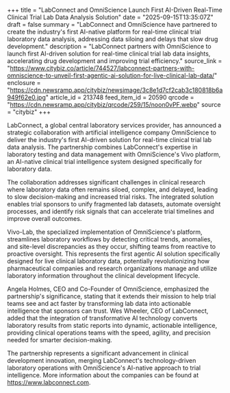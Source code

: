 +++
title = "LabConnect and OmniScience Launch First AI-Driven Real-Time Clinical Trial Lab Data Analysis Solution"
date = "2025-09-15T13:35:07Z"
draft = false
summary = "LabConnect and OmniScience have partnered to create the industry's first AI-native platform for real-time clinical trial laboratory data analysis, addressing data siloing and delays that slow drug development."
description = "LabConnect partners with OmniScience to launch first AI-driven solution for real-time clinical trial lab data insights, accelerating drug development and improving trial efficiency."
source_link = "https://www.citybiz.co/article/744527/labconnect-partners-with-omniscience-to-unveil-first-agentic-ai-solution-for-live-clinical-lab-data/"
enclosure = "https://cdn.newsramp.app/citybiz/newsimage/3c8e1d7cf2cab3c180818b6a949f62e0.jpg"
article_id = 213748
feed_item_id = 20590
qrcode = "https://cdn.newsramp.app/citybiz/qrcode/259/15/noon0vPF.webp"
source = "citybiz"
+++

<p>LabConnect, a global central laboratory services provider, has announced a strategic collaboration with artificial intelligence company OmniScience to deliver the industry's first AI-driven solution for real-time clinical trial lab data analysis. The partnership combines LabConnect's expertise in laboratory testing and data management with OmniScience's Vivo platform, an AI-native clinical trial intelligence system designed specifically for laboratory data.</p><p>The collaboration addresses significant challenges in clinical research where laboratory data often remains siloed, complex, and delayed, leading to slow decision-making and increased trial risks. The integrated solution enables trial sponsors to unify fragmented lab datasets, automate oversight processes, and identify risk signals that can accelerate trial timelines and improve overall outcomes.</p><p>Vivo-Lab, the specialized implementation of OmniScience's platform, streamlines laboratory workflows by detecting critical trends, anomalies, and site-level discrepancies as they occur, shifting teams from reactive to proactive oversight. This represents the first agentic AI solution specifically designed for live clinical laboratory data, potentially revolutionizing how pharmaceutical companies and research organizations manage and utilize laboratory information throughout the clinical development lifecycle.</p><p>Angela Holmes, CEO and Co-Founder of OmniScience, emphasized the partnership's significance, stating that it extends their mission to help trial teams see and act faster by transforming lab data into actionable intelligence that sponsors can trust. Wes Wheeler, CEO of LabConnect, added that the integration of transformative AI technology converts laboratory results from static reports into dynamic, actionable intelligence, providing clinical operations teams with the speed, agility, and precision needed for smarter decision-making.</p><p>The partnership represents a significant advancement in clinical development innovation, merging LabConnect's technology-driven laboratory operations with OmniScience's AI-native approach to trial intelligence. More information about the companies can be found at <a href="https://www.labconnect.com" rel="nofollow" target="_blank">https://www.labconnect.com</a>.</p>